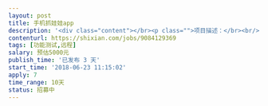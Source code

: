 ```yaml
---                
layout: post       
title: 手机抓娃娃app           
description: '<div class="content"></br><p class="">项目描述：</br><br/>手机抓娃娃app项目测试 ，基本开发已经完成。需要对产品进行功能、性能测试，样式和功能可以参照某指定的手机娃娃app来测，有抓娃娃项目相关经验最佳。不要求坐班，沟通好需求后即可。</br><br/>人员：</br><br/>app测试工程师1名</p></br></div>'     
contenturl: https://shixian.com/jobs/9084129369      
tags: [功能测试,远程]            
salary: 预估5000元          
publish_time: '已发布 3 天'         
start_time: '2018-06-23 11:15:02'           
apply: 7                   
time_range: 10天              
status: 招募中                  
---                 
```

